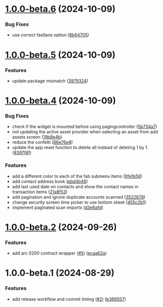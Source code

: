 # [1.0.0-beta.6](https://github.com/agoralabs-sh/kibisis-mobile-app/compare/v1.0.0-beta.5...v1.0.0-beta.6) (2024-10-09)


### Bug Fixes

* use correct fastlane option ([8b64705](https://github.com/agoralabs-sh/kibisis-mobile-app/commit/8b647057250ee77025488b32155530c251fea525))

# [1.0.0-beta.5](https://github.com/agoralabs-sh/kibisis-mobile-app/compare/v1.0.0-beta.4...v1.0.0-beta.5) (2024-10-09)


### Features

* update package mismatch ([3979324](https://github.com/agoralabs-sh/kibisis-mobile-app/commit/39793244f0817b24dabb05d2ba46563419e91468))

# [1.0.0-beta.4](https://github.com/agoralabs-sh/kibisis-mobile-app/compare/v1.0.0-beta.3...v1.0.0-beta.4) (2024-10-09)


### Bug Fixes

* check if the widget is mounted before using pagingcontroller ([5b734a7](https://github.com/agoralabs-sh/kibisis-mobile-app/commit/5b734a7fce6ea872c3a34f99cf2a69472253650c))
* not updating the active asset provider when selecting an asset from add assets screen ([19b8e4b](https://github.com/agoralabs-sh/kibisis-mobile-app/commit/19b8e4b1045bed0dbf586a205e70254508796ded))
* reduce the confetti ([86e76e8](https://github.com/agoralabs-sh/kibisis-mobile-app/commit/86e76e8b42f17b14ffae4cf8f432e6d4464a995e))
* update the app reset function to delete all instead of deleting 1 by 1. ([8397f4f](https://github.com/agoralabs-sh/kibisis-mobile-app/commit/8397f4fdcf6ec1f66c91953ead8d4376baf6b9c8))


### Features

* add a different color to each of the fab submenu items ([0fe1b56](https://github.com/agoralabs-sh/kibisis-mobile-app/commit/0fe1b569c356b400a8cc467fef381dbb486b0a09))
* add contact address book ([ebd4b48](https://github.com/agoralabs-sh/kibisis-mobile-app/commit/ebd4b48aabf0ed4bc7c5a05247c1a2143770df8d))
* add last used date on contacts and show the contact names in transaction items ([21a8f53](https://github.com/agoralabs-sh/kibisis-mobile-app/commit/21a8f53f0d96a325994707055ad78dddfe33c893))
* add pagination and ignore duplicate accounts scanned ([3522678](https://github.com/agoralabs-sh/kibisis-mobile-app/commit/35226780ac6f2a83bd2eb6d99c976c55c0010ca2))
* change security screen time picker to use bottom sheet ([455c2b1](https://github.com/agoralabs-sh/kibisis-mobile-app/commit/455c2b1b5b4aca3eb7e8956d44eb9aca2e982452))
* implement paginated scan imports ([d3e6afd](https://github.com/agoralabs-sh/kibisis-mobile-app/commit/d3e6afd12fa5d332d7bb28dc689c5beeb0338a1b))

# [1.0.0-beta.2](https://github.com/agoralabs-sh/kibisis-mobile-app/compare/v1.0.0-beta.1...v1.0.0-beta.2) (2024-09-26)


### Features

* add arc 0200 contract wrapper ([#5](https://github.com/agoralabs-sh/kibisis-mobile-app/issues/5)) ([ecaa62a](https://github.com/agoralabs-sh/kibisis-mobile-app/commit/ecaa62add7dd84e009597148c21dc627eac7e39a))

# 1.0.0-beta.1 (2024-08-29)


### Features

* add release workflow and commit linting ([#2](https://github.com/agoralabs-sh/kibisis-mobile-app/issues/2)) ([b369557](https://github.com/agoralabs-sh/kibisis-mobile-app/commit/b3695571f19a6f39325b882a46fd390bdfe99c00))
